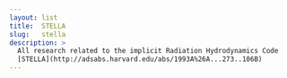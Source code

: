 ```yaml
---
layout: list
title:  STELLA
slug:   stella
description: >
  All research related to the implicit Radiation Hydrodynamics Code 
  [STELLA](http://adsabs.harvard.edu/abs/1993A%26A...273..106B)
---
```

